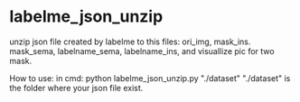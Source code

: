 # labelme_json_unzip
unzip json file created by labelme to this files: ori_img, mask_ins. mask_sema, labelname_sema, labelname_ins, and visuallize pic for two mask.

How to use:
in cmd: python labelme_json_unzip.py "./dataset"
"./dataset" is the folder where your json file exist.
